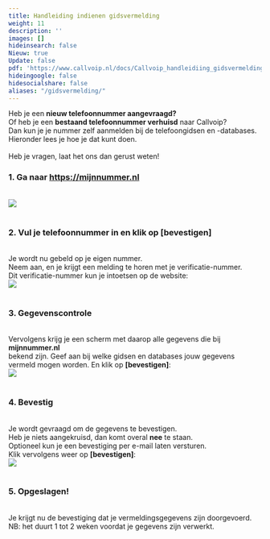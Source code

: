 ```yaml
---
title: Handleiding indienen gidsvermelding
weight: 11
description: ''
images: []
hideinsearch: false
Nieuw: true
Update: false
pdf: 'https://www.callvoip.nl/docs/Callvoip_handleidiing_gidsvermelding_indienen.pdf'
hideingoogle: false
hidesocialshare: false
aliases: "/gidsvermelding/"
---
```


Heb je een <b>nieuw telefoonnummer aangevraagd?</b><br>
Of heb je een <b>bestaand telefoonnummer verhuisd</b> naar Callvoip?<br>
Dan kun je je nummer zelf aanmelden bij de telefoongidsen en -databases.<br>
Hieronder lees je hoe je dat kunt doen.<br><br>
Heb je vragen, laat het ons dan gerust weten!
<br>
<h3><b>1. Ga naar <a href="https://mijnnummer.nl" target="_blank">https://mijnnummer.nl</a></h3></b><br>
<img src="https://res.cloudinary.com/callvoip/image/upload/v1690469583/gids1.png"><br><br>
<h3><b>2. Vul je telefoonnummer in en klik op [bevestigen]</b></h3><br>
Je wordt nu gebeld op je eigen nummer.<br>
Neem aan, en je krijgt een melding te horen met je verificatie-nummer.<br>
Dit verificatie-nummer kun je intoetsen op de website:<br>
<img src="https://res.cloudinary.com/callvoip/image/upload/v1690469642/gids2.png">
<br><br>
<h3><b>3. Gegevenscontrole</b></h3><br>
Vervolgens krijg je een scherm met daarop alle gegevens die bij <b>mijnnummer.nl</b><br>
bekend zijn. Geef aan bij welke gidsen en databases jouw gegevens vermeld mogen 
worden. En klik op <b>[bevestigen]</b>:<br>
<img src="https://res.cloudinary.com/callvoip/image/upload/v1690469721/gids3.png"><br><br>
<h3><b>4. Bevestig</b></h3><br>
Je wordt gevraagd om de gegevens te bevestigen.<br>
Heb je niets aangekruisd, dan komt overal <b>nee</b> te staan.<br>
Optioneel kun je een bevestiging per e-mail laten versturen.<br>
Klik vervolgens weer op <b>[bevestigen]</b>:<br>
<img src="https://res.cloudinary.com/callvoip/image/upload/v1690469799/gids4.png"><br><br>
<h3><b>5. Opgeslagen!</b></h3><br>
Je krijgt nu de bevestiging dat je vermeldingsgegevens zijn doorgevoerd.<br>
NB: het duurt 1 tot 2 weken voordat je gegevens zijn verwerkt.
